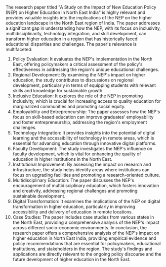 The research paper titled "A Study on the Impact of New Education Policy (NEP) on Higher Education in North East India" is highly relevant and provides valuable insights into the implications of the NEP on the higher education landscape in the North East region of India. The paper addresses a significant gap in understanding how the NEP, with its focus on inclusivity, multidisciplinarity, technology integration, and skill development, can transform higher education in a region that has historically faced educational disparities and challenges.
The paper's relevance is multifaceted:
1.	Policy Evaluation: It evaluates the NEP's implementation in the North East, offering policymakers a critical assessment of the policy's effectiveness in addressing the region's unique educational challenges.
2.	Regional Development: By examining the NEP's impact on higher education, the study contributes to discussions on regional development, particularly in terms of equipping students with relevant skills and knowledge for sustainable growth.
3.	Inclusive Education: It explores the role of the NEP in promoting inclusivity, which is crucial for increasing access to quality education for marginalized communities and promoting social equity.
4.	Employability and Entrepreneurship: The paper assesses how the NEP's focus on skill-based education can improve graduates' employability and foster entrepreneurship, addressing the region's employment challenges.
5.	Technology Integration: It provides insights into the potential of digital learning and the accessibility of technology in remote areas, which is essential for advancing education through innovative digital platforms.
6.	Faculty Development: The study investigates the NEP's influence on faculty development, which is vital for enhancing the quality of education in higher institutions in the North East.
7.	Institutional Improvement: By assessing the impact on research and infrastructure, the study helps identify areas where institutions can focus on upgrading facilities and promoting a research-oriented culture.
8.	Multidisciplinary Education: The paper discusses the NEP's encouragement of multidisciplinary education, which fosters innovation and creativity, addressing regional challenges and promoting sustainable development.
9.	Digital Transformation: It examines the implications of the NEP on digital transformation in higher education, particularly in improving accessibility and delivery of education in remote locations.
10.	Case Studies: The paper includes case studies from various states in the North East, providing a comprehensive analysis of the NEP's impact across different socio-economic environments.
In conclusion, the research paper offers a comprehensive analysis of the NEP's impact on higher education in North East India, providing empirical evidence and policy recommendations that are essential for policymakers, educational institutions, and stakeholders in the region. The study's findings and applications are directly relevant to the ongoing policy discourse and the future development of higher education in the North East.
